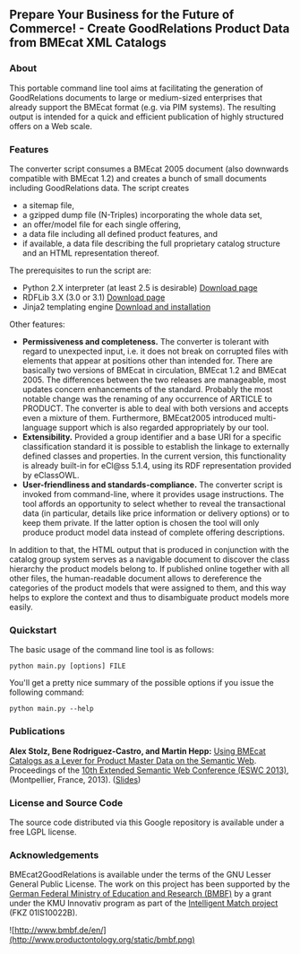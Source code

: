 ## Prepare Your Business for the Future of Commerce! - Create GoodRelations Product Data from BMEcat XML Catalogs ##

### About ###

This portable command line tool aims at facilitating the generation of GoodRelations documents to large or medium-sized enterprises that already support the BMEcat format (e.g. via PIM systems). The resulting output is intended for a quick and efficient publication of highly structured offers on a Web scale.

### Features ###

The converter script consumes a BMEcat 2005 document (also downwards compatible with BMEcat 1.2) and creates a bunch of small documents including GoodRelations data. The script creates
  * a sitemap file,
  * a gzipped dump file (N-Triples) incorporating the whole data set,
  * an offer/model file for each single offering,
  * a data file including all defined product features, and
  * if available, a data file describing the full proprietary catalog structure and an HTML representation thereof.

The prerequisites to run the script are:
  * Python 2.X interpreter (at least 2.5 is desirable) [Download page](http://www.python.org/getit/)
  * RDFLib 3.X (3.0 or 3.1) [Download page](http://www.rdflib.net/)
  * Jinja2 templating engine [Download and installation](http://jinja.pocoo.org/docs/intro/#installation)

Other features:
  * **Permissiveness and completeness.** The converter is tolerant with regard to unexpected input, i.e. it does not break on corrupted files with elements that appear at positions other than intended for. There are basically two versions of BMEcat in circulation, BMEcat 1.2 and BMEcat 2005. The differences between the two releases are manageable, most updates concern enhancements of the standard. Probably the most notable change was the renaming of any occurrence of ARTICLE to PRODUCT. The converter is able to deal with both versions and accepts even a mixture of them. Furthermore, BMEcat2005 introduced multi-language support which is also regarded appropriately by our tool.
  * **Extensibility.** Provided a group identifier and a base URI for a specific classification standard it is possible to establish the linkage to externally defined classes and properties. In the current version, this functionality is already built-in for eCl@ss 5.1.4, using its RDF representation provided by eClassOWL.
  * **User-friendliness and standards-compliance.** The converter script is invoked from command-line, where it provides usage instructions. The tool affords an opportunity to select whether to reveal the transactional data (in particular, details like price information or delivery options) or to keep them private. If the latter option is chosen the tool will only produce product model data instead of complete offering descriptions.

In addition to that, the HTML output that is produced in conjunction with the catalog group system serves as a navigable document to discover the class hierarchy the product models belong to. If published online together with all other files, the human-readable document allows to dereference the categories of the product models that were assigned to them, and this way helps to explore the context and thus to disambiguate product models more easily.

### Quickstart ###

The basic usage of the command line tool is as follows:
```
python main.py [options] FILE
```
You'll get a pretty nice summary of the possible options if you issue the following command:
```
python main.py --help
```

### Publications ###

**Alex Stolz, Bene Rodriguez-Castro, and Martin Hepp:** [Using BMEcat Catalogs as a Lever for Product Master Data on the Semantic Web](http://eswc-conferences.org/sites/default/files/papers2013/stolz.pdf). Proceedings of the [10th Extended Semantic Web Conference (ESWC 2013)](http://2013.eswc-conferences.org/), (Montpellier, France, 2013). ([Slides](http://www.stalsoft.com/presentations/bmecat2goodrelations-eswc2013-talk.pdf))

### License and Source Code ###

The source code distributed via this Google repository is available under a free LGPL license.

### Acknowledgements ###

BMEcat2GoodRelations is available under the terms of the GNU Lesser General Public License. The work on this project has been supported by the [German Federal Ministry of Education and Research (BMBF)](http://www.bmbf.de/en/) by a grant under the KMU Innovativ program as part of the [Intelligent Match project](http://www.intelligent-match.de/) (FKZ 01IS10022B).

![http://www.bmbf.de/en/](http://www.productontology.org/static/bmbf.png)
